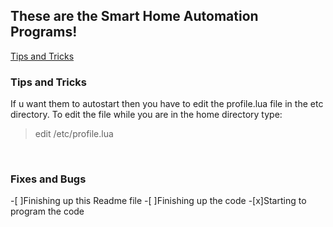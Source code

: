 ## These are the Smart Home Automation Programs!
[Tips and Tricks](https://github.com/Agent-Husky/OpenComputers/blob/master/Smart%20Home%20Automation/README.md#tips-and-tricks)


### Tips and Tricks
If u want them to autostart then you have to edit the profile.lua file in the etc directory.
To edit the file while you are in the home directory type: 
> edit /etc/profile.lua

<br>

### Fixes and Bugs
-[ ]Finishing up this Readme file
-[ ]Finishing up the code
-[x]Starting to program the code

